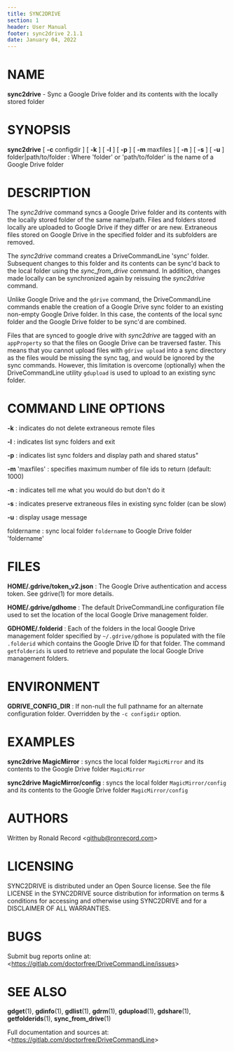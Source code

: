 ```yaml
---
title: SYNC2DRIVE
section: 1
header: User Manual
footer: sync2drive 2.1.1
date: January 04, 2022
---
```

# NAME
**sync2drive** - Sync a Google Drive folder and its contents with the locally stored folder

# SYNOPSIS
**sync2drive** [ **-c** configdir ] [ **-k** ] [ **-l** ] [ **-p** ] [ **-m** maxfiles ] [ **-n** ] [ **-s** ] [ **-u** ] folder|path/to/folder
: Where 'folder' or 'path/to/folder' is the name of a Google Drive folder

# DESCRIPTION
The *sync2drive* command syncs a Google Drive folder and its contents with the
locally stored folder of the same name/path. Files and folders stored locally
are uploaded to Google Drive if they differ or are new. Extraneous files stored
on Google Drive in the specified folder and its subfolders are removed.

The *sync2drive* command creates a DriveCommandLine 'sync' folder. Subsequent
changes to this folder and its contents can be sync'd back to the local folder
using the *sync_from_drive* command. In addition, changes made locally can be
synchronized again by reissuing the *sync2drive* command.

Unlike Google Drive and the `gdrive` command, the DriveCommandLine commands
enable the creation of a Google Drive sync folder to an existing non-empty
Google Drive folder. In this case, the contents of the local sync folder
and the Google Drive folder to be sync'd are combined.

Files that are synced to google drive with *sync2drive* are tagged with an
`appProperty` so that the files on Google Drive can be traversed faster.
This means that you cannot upload files with `gdrive upload` into
a sync directory as the files would be missing the sync tag, and would be
ignored by the sync commands. However, this limitation is overcome
(optionally) when the DriveCommandLine utility `gdupload` is used to
upload to an existing sync folder.

# COMMAND LINE OPTIONS
**-k**
: indicates do not delete extraneous remote files

**-l**
: indicates list sync folders and exit

**-p**
: indicates list sync folders and display path and shared status"

**-m** 'maxfiles'
: specifies maximum number of file ids to return (default: 1000)

**-n**
: indicates tell me what you would do but don't do it

**-s**
: indicates preserve extraneous files in existing sync folder (can be slow)

**-u**
: display usage message

foldername
: sync local folder `foldername` to Google Drive folder 'foldername'

# FILES
**HOME/.gdrive/token_v2.json**
: The Google Drive authentication and access token. See gdrive(1) for more details.

**HOME/.gdrive/gdhome**
: The default DriveCommandLine configuration file used to set the location of
the local Google Drive management folder.

**GDHOME/.folderid**
: Each of the folders in the local Google Drive management folder specified by
`~/.gdrive/gdhome` is populated with the file `.folderid` which contains the
Google Drive ID for that folder. The command `getfolderids` is used to retrieve
and populate the local Google Drive management folders.

# ENVIRONMENT
**GDRIVE_CONFIG_DIR**
: If non-null the full pathname for an alternate configuration folder.
Overridden by the `-c configdir` option.

# EXAMPLES
**sync2drive MagicMirror**
: syncs the local folder `MagicMirror` and its contents to the Google Drive folder `MagicMirror`

**sync2drive MagicMirror/config**
: syncs the local folder `MagicMirror/config` and its contents to the Google Drive folder `MagicMirror/config`

# AUTHORS
Written by Ronald Record &lt;github@ronrecord.com&gt;

# LICENSING
SYNC2DRIVE is distributed under an Open Source license.
See the file LICENSE in the SYNC2DRIVE source distribution
for information on terms &amp; conditions for accessing and
otherwise using SYNC2DRIVE and for a DISCLAIMER OF ALL WARRANTIES.

# BUGS
Submit bug reports online at: &lt;https://gitlab.com/doctorfree/DriveCommandLine/issues&gt;

# SEE ALSO
**gdget**(1), **gdinfo**(1), **gdlist**(1), **gdrm**(1), **gdupload**(1), **gdshare**(1), **getfolderids**(1), **sync_from_drive**(1)

Full documentation and sources at: &lt;https://gitlab.com/doctorfree/DriveCommandLine&gt;

